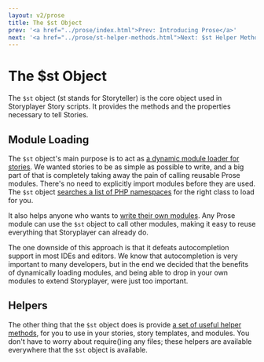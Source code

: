 ```yaml
---
layout: v2/prose
title: The $st Object
prev: '<a href="../prose/index.html">Prev: Introducing Prose</a>'
next: '<a href="../prose/st-helper-methods.html">Next: $st Helper Methods</a>'
---
```


# The $st Object

The `$st` object (st stands for Storyteller) is the core object used in Storyplayer Story scripts. It provides the methods and the properties necessary to tell Stories.

## Module Loading

The `$st` object's main purpose is to act as [a dynamic module loader for stories](module-loading.html).  We wanted stories to be as simple as possible to write, and a big part of that is completely taking away the pain of calling reusable Prose modules.  There's no need to explicitly import modules before they are used.  The `$st` object [searches a list of PHP namespaces](module-namespaces.html) for the right class to load for you.

It also helps anyone who wants to [write their own modules](creating-prose-modules.html).  Any Prose module can use the `$st` object to call other modules, making it easy to reuse everything that Storyplayer can already do.

The one downside of this approach is that it defeats autocompletion support in most IDEs and editors.  We know that autocompletion is very important to many developers, but in the end we decided that the benefits of dynamically loading modules, and being able to drop in your own modules to extend Storyplayer, were just too important.

## Helpers

The other thing that the `$st` object does is provide [a set of useful helper methods](st-helper-methods.html), for you to use in your stories, story templates, and modules.  You don't have to worry about require()ing any files; these helpers are available everywhere that the `$st` object is available.